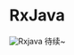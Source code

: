 # RxJava
![Rxjava](https://github.com/sunnnydaydev/NoteRxJava/blob/master/screenshot/Rxjava.png)
待续~